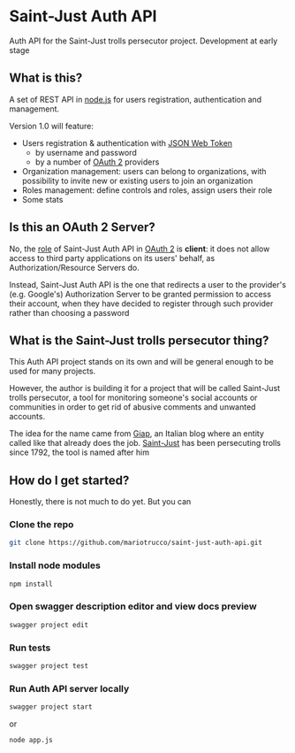 # Saint-Just Auth API
Auth API for the Saint-Just trolls persecutor project.
Development at early stage

## What is this?
A set of REST API in [node.js](https://nodejs.org) for users registration, authentication and management.

Version 1.0 will feature:

* Users registration & authentication with [JSON Web Token](https://tools.ietf.org/html/rfc7519)
  * by username and password
  * by a number of [OAuth 2](https://tools.ietf.org/html/rfc6749) providers
* Organization management: users can belong to organizations, with possibility to invite new or existing users to join an organization
* Roles management: define controls and roles, assign users their role
* Some stats

## Is this an OAuth 2 Server?
No, the [role](https://tools.ietf.org/html/rfc6749#section-1.1) of Saint-Just Auth API in [OAuth 2](https://tools.ietf.org/html/rfc6749) is **client**: it does not allow access to third party applications on its users' behalf, as Authorization/Resource Servers do. 

Instead, Saint-Just Auth API is the one that redirects a user to the provider's (e.g. Google's) Authorization Server to be granted permission to access their account, when they have decided to register through such provider rather than choosing a password

## What is the Saint-Just trolls persecutor thing?
This Auth API project stands on its own and will be general enough to be used for many projects. 

However, the author is building it for a project that will be called Saint-Just trolls persecutor, a tool for monitoring someone's social accounts or communities in order to get rid of abusive comments and unwanted accounts.

The idea for the name came from [Giap](http://www.wumingfoundation.com/giap/),  an Italian blog where an entity called like that already does the job. [Saint-Just](https://en.wikipedia.org/wiki/Louis_Antoine_de_Saint-Just "Louis Antoine de Saint-Just") has been persecuting trolls since 1792, the tool is named after him

## How do I get started?

Honestly, there is not much to do yet. But you can 

### Clone the repo
```bash
git clone https://github.com/mariotrucco/saint-just-auth-api.git
```

### Install node modules
```bash
npm install
```

### Open swagger description editor and view docs preview
```bash
swagger project edit
```

### Run tests
```bash
swagger project test
```

### Run Auth API server locally
```bash
swagger project start
```
or
```bash
node app.js
```

